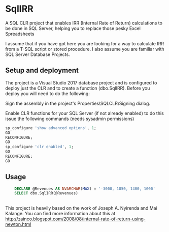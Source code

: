 # SqlIRR
A SQL CLR project that enables IRR (Internal Rate of Return) calculations to be done in SQL Server, helping you to replace those pesky Excel Spreadsheets

I assume that if you have got here you are looking for a way to calculate IRR from a T-SQL script or stored procedure. I also assume you are familiar with SQL Server Database Projects.

## Setup and deployment

The project is a Visual Studio 2017 database project and is configured to deploy just the CLR and to create a function (dbo.SqlIRR).
Before you deploy you will need to do the following:

Sign the assembly in the project's Properties\SQLCLR\Signing dialog.

Enable CLR functions for your SQL Server (if not already enabled) to do this issue the following commands (needs sysadmin permissions)

```sql
sp_configure 'show advanced options', 1;  
GO  
RECONFIGURE;  
GO  
sp_configure 'clr enabled', 1;  
GO  
RECONFIGURE;  
GO 
```

## Usage

```sql
    DECLARE @Revenues AS NVARCHAR(MAX) = '-3000, 1850, 1400, 1000'
    SELECT dbo.SqlIRR(@Revenues)
```

## 

This project is heavily based on the work of Joseph A. Nyirenda and Mai Kalange. You can find more information about this at http://zainco.blogspot.com/2008/08/internal-rate-of-return-using-newton.html
